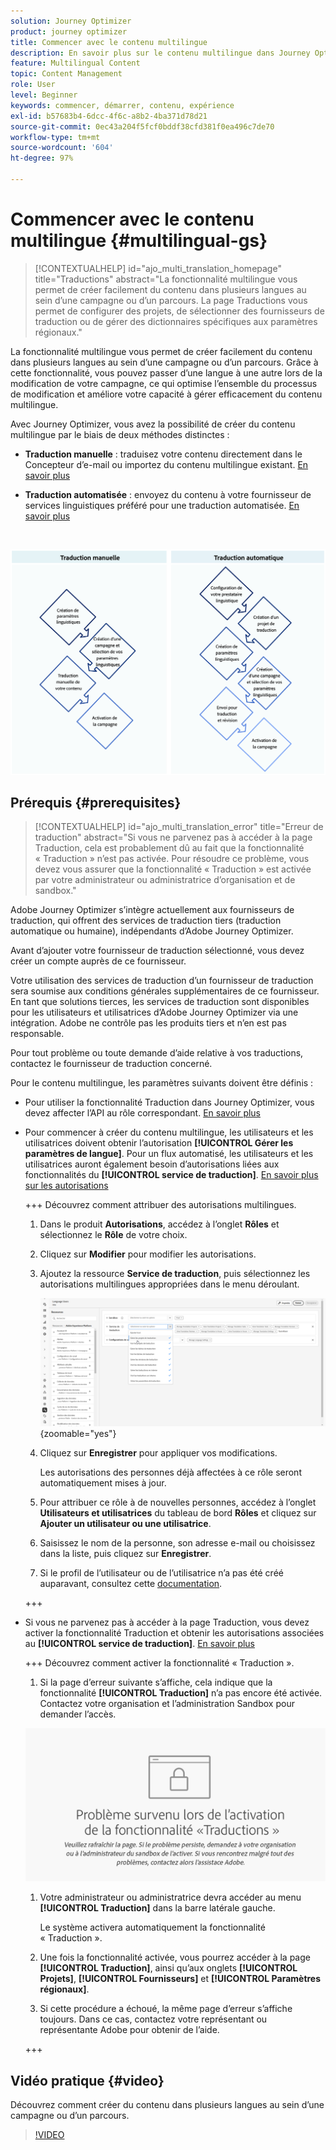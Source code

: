 ```yaml
---
solution: Journey Optimizer
product: journey optimizer
title: Commencer avec le contenu multilingue
description: En savoir plus sur le contenu multilingue dans Journey Optimizer
feature: Multilingual Content
topic: Content Management
role: User
level: Beginner
keywords: commencer, démarrer, contenu, expérience
exl-id: b57683b4-6dcc-4f6c-a8b2-4ba371d78d21
source-git-commit: 0ec43a204f5fcf0bddf38cfd381f0ea496c7de70
workflow-type: tm+mt
source-wordcount: '604'
ht-degree: 97%

---
```


# Commencer avec le contenu multilingue {#multilingual-gs}

>[!CONTEXTUALHELP]
>id="ajo_multi_translation_homepage"
>title="Traductions"
>abstract="La fonctionnalité multilingue vous permet de créer facilement du contenu dans plusieurs langues au sein d’une campagne ou d’un parcours. La page Traductions vous permet de configurer des projets, de sélectionner des fournisseurs de traduction ou de gérer des dictionnaires spécifiques aux paramètres régionaux."

La fonctionnalité multilingue vous permet de créer facilement du contenu dans plusieurs langues au sein d’une campagne ou d’un parcours. Grâce à cette fonctionnalité, vous pouvez passer d’une langue à une autre lors de la modification de votre campagne, ce qui optimise l’ensemble du processus de modification et améliore votre capacité à gérer efficacement du contenu multilingue.

Avec Journey Optimizer, vous avez la possibilité de créer du contenu multilingue par le biais de deux méthodes distinctes :

* **Traduction manuelle** : traduisez votre contenu directement dans le Concepteur d’e-mail ou importez du contenu multilingue existant. [En savoir plus](multilingual-manual.md)

* **Traduction automatisée** : envoyez du contenu à votre fournisseur de services linguistiques préféré pour une traduction automatisée. [En savoir plus](multilingual-automated.md)

</br>

![](assets/translation_schema.png)

## Prérequis {#prerequisites}

>[!CONTEXTUALHELP]
>id="ajo_multi_translation_error"
>title="Erreur de traduction"
>abstract="Si vous ne parvenez pas à accéder à la page Traduction, cela est probablement dû au fait que la fonctionnalité « Traduction » n’est pas activée. Pour résoudre ce problème, vous devez vous assurer que la fonctionnalité « Traduction » est activée par votre administrateur ou administratrice d’organisation et de sandbox."

Adobe Journey Optimizer s’intègre actuellement aux fournisseurs de traduction, qui offrent des services de traduction tiers (traduction automatique ou humaine), indépendants d’Adobe Journey Optimizer.

Avant d’ajouter votre fournisseur de traduction sélectionné, vous devez créer un compte auprès de ce fournisseur.

Votre utilisation des services de traduction d’un fournisseur de traduction sera soumise aux conditions générales supplémentaires de ce fournisseur. En tant que solutions tierces, les services de traduction sont disponibles pour les utilisateurs et utilisatrices d’Adobe Journey Optimizer via une intégration. Adobe ne contrôle pas les produits tiers et n’en est pas responsable.

Pour tout problème ou toute demande d’aide relative à vos traductions, contactez le fournisseur de traduction concerné.

Pour le contenu multilingue, les paramètres suivants doivent être définis :

* Pour utiliser la fonctionnalité Traduction dans Journey Optimizer, vous devez affecter l’API au rôle correspondant. [En savoir plus](https://experienceleague.adobe.com/fr/docs/experience-platform/landing/platform-apis/api-authentication#assign-api-to-a-role)

* Pour commencer à créer du contenu multilingue, les utilisateurs et les utilisatrices doivent obtenir l’autorisation **[!UICONTROL Gérer les paramètres de langue]**. Pour un flux automatisé, les utilisateurs et les utilisatrices auront également besoin d’autorisations liées aux fonctionnalités du **[!UICONTROL service de traduction]**. [En savoir plus sur les autorisations](../administration/permissions.md)

  +++ Découvrez comment attribuer des autorisations multilingues.

   1. Dans le produit **Autorisations**, accédez à l’onglet **Rôles** et sélectionnez le **Rôle** de votre choix.

   1. Cliquez sur **Modifier** pour modifier les autorisations.

   1. Ajoutez la ressource **Service de traduction**, puis sélectionnez les autorisations multilingues appropriées dans le menu déroulant.

      ![](assets/multilingual-permission.png){zoomable="yes"}

   1. Cliquez sur **Enregistrer** pour appliquer vos modifications.

      Les autorisations des personnes déjà affectées à ce rôle seront automatiquement mises à jour.

   1. Pour attribuer ce rôle à de nouvelles personnes, accédez à l’onglet **Utilisateurs et utilisatrices** du tableau de bord **Rôles** et cliquez sur **Ajouter un utilisateur ou une utilisatrice**.

   1. Saisissez le nom de la personne, son adresse e-mail ou choisissez dans la liste, puis cliquez sur **Enregistrer**.

   1. Si le profil de l’utilisateur ou de l’utilisatrice n’a pas été créé auparavant, consultez cette [documentation](https://experienceleague.adobe.com/fr/docs/experience-platform/access-control/abac/permissions-ui/users).

  +++

* Si vous ne parvenez pas à accéder à la page Traduction, vous devez activer la fonctionnalité Traduction et obtenir les autorisations associées au **[!UICONTROL service de traduction]**. [En savoir plus](../administration/ootb-permissions.md)

  +++ Découvrez comment activer la fonctionnalité « Traduction ».

   1. Si la page d’erreur suivante s’affiche, cela indique que la fonctionnalité **[!UICONTROL Traduction]** n’a pas encore été activée. Contactez votre organisation et l’administration Sandbox pour demander l’accès.

  ![](assets/multi-troubleshoot.png)

   1. Votre administrateur ou administratrice devra accéder au menu **[!UICONTROL Traduction]** dans la barre latérale gauche.

      Le système activera automatiquement la fonctionnalité « Traduction ».

   1. Une fois la fonctionnalité activée, vous pourrez accéder à la page **[!UICONTROL Traduction]**, ainsi qu’aux onglets **[!UICONTROL Projets]**, **[!UICONTROL Fournisseurs]** et **[!UICONTROL Paramètres régionaux]**.

   1. Si cette procédure a échoué, la même page d’erreur s’affiche toujours. Dans ce cas, contactez votre représentant ou représentante Adobe pour obtenir de l’aide.

  +++

## Vidéo pratique {#video}

Découvrez comment créer du contenu dans plusieurs langues au sein d’une campagne ou d’un parcours.

>[!VIDEO](https://video.tv.adobe.com/v/3430921/)
